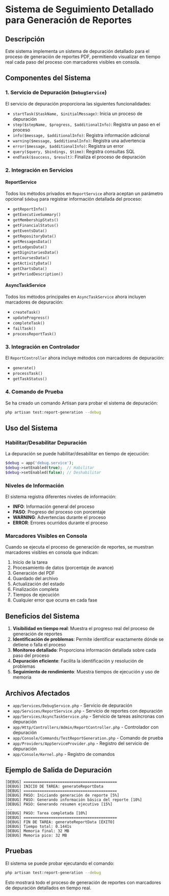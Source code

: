 # Sistema de Seguimiento Detallado para Generación de Reportes

## Descripción

Este sistema implementa un sistema de depuración detallado para el proceso de generación de reportes PDF, permitiendo visualizar en tiempo real cada paso del proceso con marcadores visibles en consola.

## Componentes del Sistema

### 1. Servicio de Depuración (`DebugService`)

El servicio de depuración proporciona las siguientes funcionalidades:

- `startTask($taskName, $initialMessage)`: Inicia un proceso de depuración
- `step($stepName, $progress, $additionalInfo)`: Registra un paso en el proceso
- `info($message, $additionalInfo)`: Registra información adicional
- `warning($message, $additionalInfo)`: Registra una advertencia
- `error($message, $additionalInfo)`: Registra un error
- `query($query, $bindings, $time)`: Registra consultas SQL
- `endTask($success, $result)`: Finaliza el proceso de depuración

### 2. Integración en Servicios

#### ReportService

Todos los métodos privados en `ReportService` ahora aceptan un parámetro opcional `$debug` para registrar información detallada del proceso:

- `getReportInfo()`
- `getExecutiveSummary()`
- `getMembershipStats()`
- `getFinancialStatus()`
- `getEventsData()`
- `getRepositoryData()`
- `getMessagesData()`
- `getLodgesData()`
- `getDignitariesData()`
- `getCoursesData()`
- `getActivityData()`
- `getChartsData()`
- `getPeriodDescription()`

#### AsyncTaskService

Todos los métodos principales en `AsyncTaskService` ahora incluyen marcadores de depuración:

- `createTask()`
- `updateProgress()`
- `completeTask()`
- `failTask()`
- `processReportTask()`

### 3. Integración en Controlador

El `ReportController` ahora incluye métodos con marcadores de depuración:

- `generate()`
- `processTask()`
- `getTaskStatus()`

### 4. Comando de Prueba

Se ha creado un comando Artisan para probar el sistema de depuración:

```bash
php artisan test:report-generation --debug
```

## Uso del Sistema

### Habilitar/Desabilitar Depuración

La depuración se puede habilitar/desabilitar en tiempo de ejecución:

```php
$debug = app('debug.service');
$debug->setEnabled(true);  // Habilitar
$debug->setEnabled(false); // Deshabilitar
```

### Niveles de Información

El sistema registra diferentes niveles de información:

- **INFO**: Información general del proceso
- **PASO**: Progreso del proceso con porcentaje
- **WARNING**: Advertencias durante el proceso
- **ERROR**: Errores ocurridos durante el proceso

### Marcadores Visibles en Consola

Cuando se ejecuta el proceso de generación de reportes, se muestran marcadores visibles en consola que indican:

1. Inicio de la tarea
2. Procesamiento de datos (porcentaje de avance)
3. Generación del PDF
4. Guardado del archivo
5. Actualización del estado
6. Finalización completa
7. Tiempos de ejecución
8. Cualquier error que ocurra en cada fase

## Beneficios del Sistema

1. **Visibilidad en tiempo real**: Muestra el progreso real del proceso de generación de reportes
2. **Identificación de problemas**: Permite identificar exactamente dónde se detiene o falla el proceso
3. **Monitoreo detallado**: Proporciona información detallada sobre cada paso del proceso
4. **Depuración eficiente**: Facilita la identificación y resolución de problemas
5. **Seguimiento de rendimiento**: Muestra tiempos de ejecución y uso de memoria

## Archivos Afectados

- `app/Services/DebugService.php` - Servicio de depuración
- `app/Services/ReportService.php` - Servicio de reportes con depuración
- `app/Services/AsyncTaskService.php` - Servicio de tareas asíncronas con depuración
- `app/Http/Controllers/Admin/ReportController.php` - Controlador con depuración
- `app/Console/Commands/TestReportGeneration.php` - Comando de prueba
- `app/Providers/AppServiceProvider.php` - Registro del servicio de depuración
- `app/Console/Kernel.php` - Registro de comandos

## Ejemplo de Salida de Depuración

```
[DEBUG] =========================================
[DEBUG] INICIO DE TAREA: generateReportData
[DEBUG] =========================================
[DEBUG] PASO: Iniciando generación de reporte [5%]
[DEBUG] PASO: Generando información básica del reporte [10%]
[DEBUG] PASO: Generando resumen ejecutivo [15%]
...
[DEBUG] PASO: Tarea completada [10%]
[DEBUG] =========================================
[DEBUG] FIN DE TAREA: generateReportData [ÉXITO]
[DEBUG] Tiempo total: 0.1441s
[DEBUG] Memoria final: 32 MB
[DEBUG] Memoria pico: 32 MB
```

## Pruebas

El sistema se puede probar ejecutando el comando:

```bash
php artisan test:report-generation --debug
```

Esto mostrará todo el proceso de generación de reportes con marcadores de depuración detallados en tiempo real.